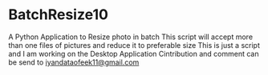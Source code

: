 # BatchResize10
A Python Application to Resize photo in batch
This script will accept more than one files of pictures and reduce it to preferable size
This is just a script and I am working on the Desktop Application
Cintribution and comment can be send to iyandataofeek11@gmail.com 
